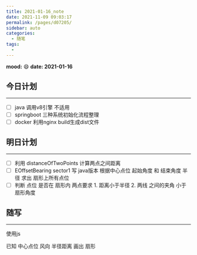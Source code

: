 ```yaml
---
title: 2021-01-16_note
date: 2021-11-09 09:03:17
permalink: /pages/d07205/
sidebar: auto
categories:
  - 随笔
tags:
  - 
---
```

**mood:** :smile:  																		**date: 2021-01-16**  
## 今日计划  
------
- [ ]  java 调用v8引擎 不适用
- [ ]  springboot 三种系统初始化流程整理
- [ ]  docker 利用nginx  build生成dist文件
## 明日计划  
------
- [ ]  利用 distanceOfTwoPoints 计算两点之间距离
- [ ]  EOffsetBearing sector1 写 java版本 根据中心点位 起始角度 和 结束角度 半径 求出 扇形上所有点位
- [ ]  判断 点位 是否在 扇形内 两点要求 1. 距离小于半径 2. 两线 之间的夹角 小于 扇形角度
## 随写 
------

使用js 

已知 中心点位 风向 半径距离 画出 扇形



